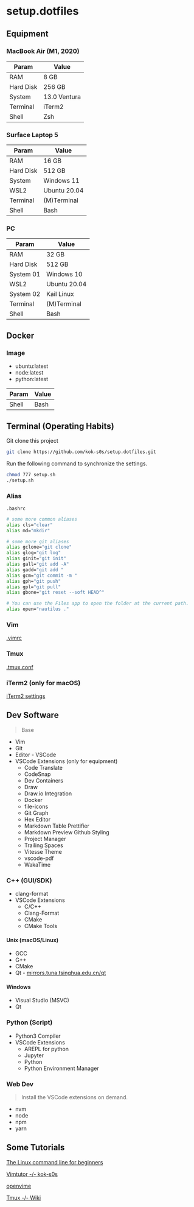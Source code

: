 # setup.dotfiles

## Equipment

### MacBook Air (M1, 2020)

| Param     | Value        |
| --------- | ------------ |
| RAM       | 8 GB         |
| Hard Disk | 256 GB       |
| System    | 13.0 Ventura |
| Terminal  | iTerm2       |
| Shell     | Zsh          |

### Surface Laptop 5

| Param     | Value        |
| --------- | ------------ |
| RAM       | 16 GB        |
| Hard Disk | 512 GB       |
| System    | Windows 11   |
| WSL2      | Ubuntu 20.04 |
| Terminal  | (M)Terminal  |
| Shell     | Bash         |

### PC

| Param     | Value        |
| --------- | ------------ |
| RAM       | 32 GB        |
| Hard Disk | 512 GB       |
| System 01 | Windows 10   |
| WSL2      | Ubuntu 20.04 |
| System 02 | Kail Linux   |
| Terminal  | (M)Terminal  |
| Shell     | Bash         |

## Docker

### Image

- ubuntu:latest
- node:latest
- python:latest

| Param | Value |
| ----- | ----- |
| Shell | Bash  |

## Terminal (Operating Habits)

Git clone this project

```bash
git clone https://github.com/kok-s0s/setup.dotfiles.git
```

Run the following command to synchronize the settings.

```bash
chmod 777 setup.sh
./setup.sh
```

### Alias

`.bashrc`

```bash
# some more common aliases
alias cls="clear"
alias md="mkdir"

# some more git aliases
alias gclone="git clone"
alias glog="git log"
alias ginit="git init"
alias gall="git add -A"
alias gadd="git add "
alias gcm="git commit -m "
alias gph="git push"
alias gpl="git pull"
alias gbone="git reset --soft HEAD^"

# You can use the Files app to open the folder at the current path.
alias open="nautilus ."
```

### Vim

[.vimrc](./.vimrc)

### Tmux

[.tmux.conf](./.tmux.conf)

### iTerm2 (only for macOS)

[iTerm2 settings](./iTerm2-code-now.json)

## Dev Software

> Base

- Vim
- Git
- Editor - VSCode
- VSCode Extensions (only for equipment)
  - Code Translate
  - CodeSnap
  - Dev Containers
  - Draw
  - Draw.io Integration
  - Docker
  - file-icons
  - Git Graph
  - Hex Editor
  - Markdown Table Prettifier
  - Markdown Preview Github Styling
  - Project Manager
  - Trailing Spaces
  - Vitesse Theme
  - vscode-pdf
  - WakaTime

### C++ (GUI/SDK)

- clang-format
- VSCode Extensions
  - C/C++
  - Clang-Format
  - CMake
  - CMake Tools

#### Unix (macOS/Linux)

- GCC
- G++
- CMake
- Qt - [mirrors.tuna.tsinghua.edu.cn/qt](https://mirrors.tuna.tsinghua.edu.cn/qt/)

#### Windows

- Visual Studio (MSVC)
- Qt

### Python (Script)

- Python3 Compiler
- VSCode Extensions
  - AREPL for python
  - Jupyter
  - Python
  - Python Environment Manager

### Web Dev

> Install the VSCode extensions on demand.

- nvm
- node
- npm
- yarn

## Some Tutorials

[The Linux command line for beginners](https://ubuntu.com/tutorials/command-line-for-beginners#1-overview)

[Vimtutor -/- kok-s0s](https://kok-s0s.top/index.php/archives/263/)

[openvime](https://www.openvim.com)

[Tmux -/- Wiki](https://github.com/tmux/tmux/wiki/Getting-Started)
